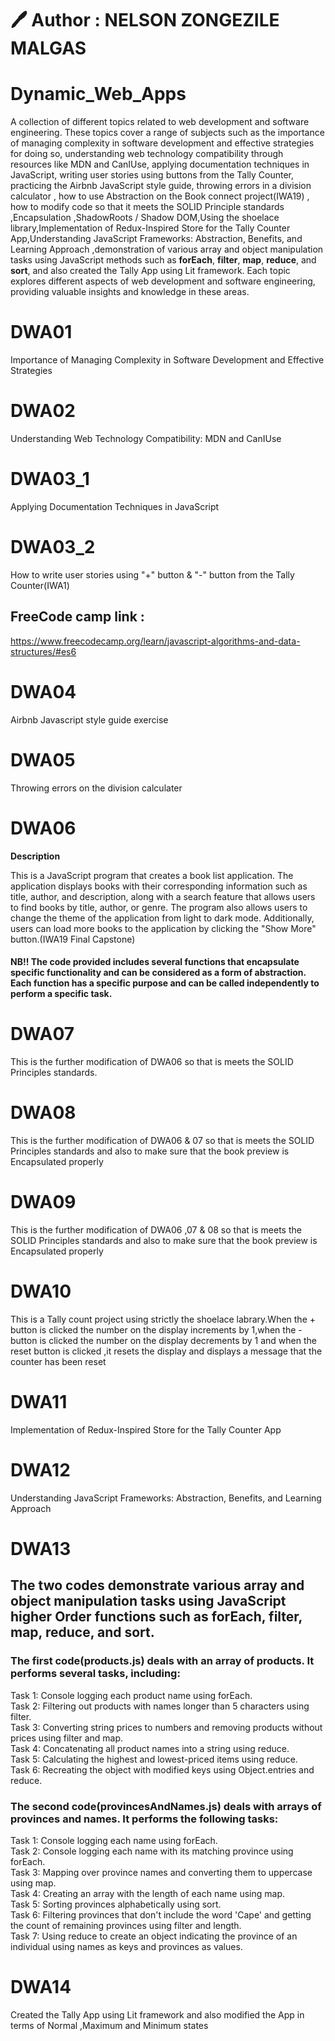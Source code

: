 # <strong> 🖊️ Author : NELSON ZONGEZILE MALGAS </strong>
# <strong>Dynamic_Web_Apps</strong> 

 A collection of different topics related to web development and software engineering. These topics cover a range of subjects such as the importance of managing complexity in software development and effective strategies for doing so, understanding web technology compatibility through resources like MDN and CanIUse, applying documentation techniques in JavaScript, writing user stories using buttons from the Tally Counter, practicing the Airbnb JavaScript style guide, throwing errors in a division calculator , how to use Abstraction on the Book connect project(IWA19) , how to modify code so that it meets the SOLID Principle standards ,Encapsulation ,ShadowRoots / Shadow DOM,Using the shoelace library,Implementation of Redux-Inspired Store for the Tally Counter App,Understanding JavaScript Frameworks: Abstraction, Benefits, and Learning Approach ,demonstration of various array and object manipulation tasks using JavaScript methods such as <strong>forEach</strong>, <strong>filter</strong>, <strong>map</strong>, <strong>reduce</strong>, and <strong>sort</strong>, and also created the Tally App using Lit framework. Each topic explores different aspects of web development and software engineering, providing valuable insights and knowledge in these areas.

# DWA01
Importance of Managing Complexity in Software Development and Effective Strategies

# DWA02
Understanding Web Technology Compatibility: MDN and CanIUse

# DWA03_1
Applying Documentation Techniques in JavaScript
# DWA03_2
How to write user stories using "+" button & "-" button from the Tally Counter(IWA1)

## FreeCode camp link :
 https://www.freecodecamp.org/learn/javascript-algorithms-and-data-structures/#es6

# DWA04
Airbnb Javascript style guide exercise

# DWA05
Throwing errors on the division calculater

# DWA06

**Description**

This is  a JavaScript program that creates a book list application. The application displays books with their corresponding information such as title, author, and description, along with a search feature that allows users to find books by title, author, or genre. The program also allows users to change the theme of the application from light to dark mode. Additionally, users can load more books to the application by clicking the "Show More" button.(IWA19 Final Capstone)

####  NB!! The code provided includes several functions that encapsulate specific functionality and can be considered as a form of abstraction. Each function has a specific purpose and can be called independently to perform a specific task.

# DWA07

This is the further modification of DWA06 so that is meets the SOLID Principles standards.

# DWA08

This is the further modification of DWA06 & 07 so that is meets the SOLID Principles standards and also to make sure that the book preview is Encapsulated properly

# DWA09

This is the further modification of DWA06 ,07 & 08  so that is meets the SOLID Principles standards and also to make sure that the book preview is Encapsulated properly

# DWA10 

This is a Tally count project using strictly the shoelace labrary.When the + button is clicked the number on the display increments by 1,when the - button is clicked the number on the display decrements by 1 and when the reset button is clicked ,it resets the display and displays a message that the counter has been reset

# DWA11

Implementation of Redux-Inspired Store for the Tally Counter App

# DWA12

Understanding JavaScript Frameworks: Abstraction, Benefits, and Learning Approach

# DWA13

## The two codes demonstrate various array and object manipulation tasks using JavaScript higher Order functions such as forEach, filter, map, reduce, and sort.
 

### The first code(products.js) deals with an array of products. It performs several tasks, including:

Task 1: Console logging each product name using forEach.<br>
Task 2: Filtering out products with names longer than 5 characters using filter.<br>
Task 3: Converting string prices to numbers and removing products without prices using filter and map.<br>
Task 4: Concatenating all product names into a string using reduce.<br>
Task 5: Calculating the highest and lowest-priced items using reduce.<br>
Task 6: Recreating the object with modified keys using Object.entries and reduce.

### The second code(provincesAndNames.js) deals with arrays of provinces and names. It performs the following tasks:

Task 1: Console logging each name using forEach.<br>
Task 2: Console logging each name with its matching province using forEach.<br>
Task 3: Mapping over province names and converting them to uppercase using map.<br>
Task 4: Creating an array with the length of each name using map.<br>
Task 5: Sorting provinces alphabetically using sort.<br>
Task 6: Filtering provinces that don't include the word 'Cape' and getting the count of remaining provinces using filter and length.<br>
Task 7: Using reduce to create an object indicating the province of an individual using names as keys and provinces as values.

# DWA14

Created the Tally App using Lit framework and also modified the App in terms of Normal ,Maximum and Minimum states